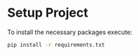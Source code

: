 # Setup Project

To install the necessary packages execute:
```bash
pip install -r requirements.txt
```